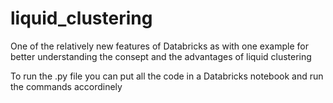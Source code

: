 # liquid_clustering
One of the relatively new features of Databricks as with one example for better understanding the consept and the advantages of liquid clustering

To run the .py file you can put all the code in a Databricks notebook and run the commands accordinely 
